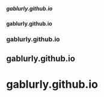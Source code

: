 ##### gablurly.github.io
#### gablurly.github.io
### gablurly.github.io
## gablurly.github.io
# gablurly.github.io

